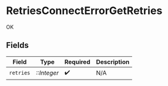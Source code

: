 # RetriesConnectErrorGetRetries

OK


## Fields

| Field              | Type               | Required           | Description        |
| ------------------ | ------------------ | ------------------ | ------------------ |
| `retries`          | *::Integer*        | :heavy_check_mark: | N/A                |